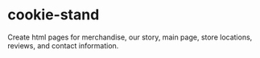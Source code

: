 # cookie-stand
Create html pages for merchandise, our story, main page, store locations, reviews, and contact information.
